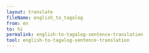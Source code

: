 ```yaml
---
layout: translate
fileName: english_to_tagalog
from: en
to: hi
permalink: english-to-tagalog-sentence-translation
tool: english-to-tagalog-sentence-translation
---
```

